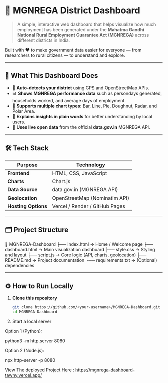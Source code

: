 # 🌾 MGNREGA District Dashboard

> A simple, interactive web dashboard that helps visualize how much employment has been generated under the **Mahatma Gandhi National Rural Employment Guarantee Act (MGNREGA)** across different districts in India.

Built with ❤️ to make government data easier for everyone — from researchers to rural citizens — to understand and explore.

---

## 🚀 What This Dashboard Does

- 📍 **Auto-detects your district** using GPS and OpenStreetMap APIs.  
- 📊 **Shows MGNREGA performance data** such as persondays generated, households worked, and average days of employment.  
- 🔄 **Supports multiple chart types:** Bar, Line, Pie, Doughnut, Radar, and Polar Area.  
- 💬 **Explains insights in plain words** for better understanding by local users.  
- 🔗 **Uses live open data** from the official **data.gov.in** MGNREGA API.

---

## 🛠️ Tech Stack

| Purpose | Technology |
|----------|-------------|
| **Frontend** | HTML, CSS, JavaScript |
| **Charts** | Chart.js |
| **Data Source** | data.gov.in (MGNREGA API) |
| **Geolocation** | OpenStreetMap (Nominatim API) |
| **Hosting Options** | Vercel / Render / GitHub Pages |

---

## 🗂️ Project Structure

📂 MGNREGA-Dashboard
├── index.html → Home / Welcome page
├── dashboard.html → Main visualization dashboard
├── style.css → Styling and layout
├── script.js → Core logic (API, charts, geolocation)
├── README.md → Project documentation
└── requirements.txt → (Optional) dependencies


---

## ⚙️ How to Run Locally

1. **Clone this repository** 
   ```bash
   git clone https://github.com/<your-username>/MGNREGA-Dashboard.git
   cd MGNREGA-Dashboard

2. Start a local server

Option 1 (Python):

python3 -m http.server 8080


Option 2 (Node.js):

npx http-server -p 8080

View The deployed Project Here : https://mgnrega-dashboard-tawny.vercel.app/
